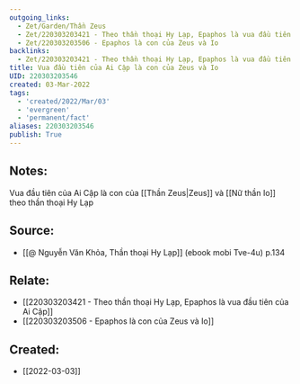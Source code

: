 ```yaml
---
outgoing_links:
  - Zet/Garden/Thần Zeus
  - Zet/220303203421 - Theo thần thoại Hy Lạp, Epaphos là vua đầu tiên của Ai Cập
  - Zet/220303203506 - Epaphos là con của Zeus và Io
backlinks:
  - Zet/220303203421 - Theo thần thoại Hy Lạp, Epaphos là vua đầu tiên của Ai Cập
title: Vua đầu tiên của Ai Cập là con của Zeus và Io
UID: 220303203546
created: 03-Mar-2022
tags:
  - 'created/2022/Mar/03'
  - 'evergreen'
  - 'permanent/fact'
aliases: 220303203546
publish: True
---
```

## Notes:
Vua đầu tiên của Ai Cập là con của [[Thần Zeus|Zeus]] và [[Nữ thần Io]] theo thần thoại Hy Lạp

## Source:
- [[@ Nguyễn Văn Khỏa, Thần thoại Hy Lạp]] (ebook mobi Tve-4u) p.134

## Relate:
- [[220303203421 - Theo thần thoại Hy Lạp, Epaphos là vua đầu tiên của Ai Cập]]
- [[220303203506 - Epaphos là con của Zeus và Io]]
## Created:
- [[2022-03-03]]
